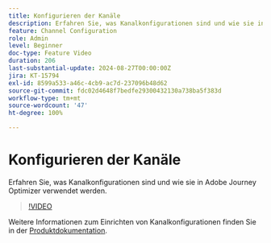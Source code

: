 ```yaml
---
title: Konfigurieren der Kanäle
description: Erfahren Sie, was Kanalkonfigurationen sind und wie sie in Adobe Journey Optimizer verwendet werden.
feature: Channel Configuration
role: Admin
level: Beginner
doc-type: Feature Video
duration: 206
last-substantial-update: 2024-08-27T00:00:00Z
jira: KT-15794
exl-id: 8599a533-a46c-4cb9-ac7d-237096b48d62
source-git-commit: fdc02d4648f7bedfe29300432130a738ba5f383d
workflow-type: tm+mt
source-wordcount: '47'
ht-degree: 100%

---
```


# Konfigurieren der Kanäle

Erfahren Sie, was Kanalkonfigurationen sind und wie sie in Adobe Journey Optimizer verwendet werden.

>[!VIDEO](https://video.tv.adobe.com/v/3433124/?learn=on)

Weitere Informationen zum Einrichten von Kanalkonfigurationen finden Sie in der [Produktdokumentation](https://experienceleague.adobe.com/de/docs/journey-optimizer/using/configuration/channel-surfaces#set-up-channel-surfaces).
